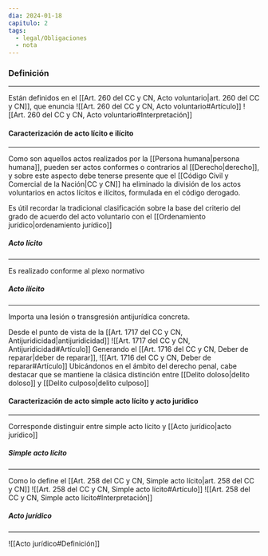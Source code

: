 ```yaml
---
dia: 2024-01-18
capitulo: 2
tags:
  - legal/Obligaciones
  - nota
---
```

### Definición
---
Están definidos en el [[Art. 260 del CC y CN, Acto voluntario|art. 260 del CC y CN]], que enuncia ![[Art. 260 del CC y CN, Acto voluntario#Artículo]]
![[Art. 260 del CC y CN, Acto voluntario#Interpretación]]


#### Caracterización de acto lícito e ilícito
---
Como son aquellos actos realizados por la [[Persona humana|persona humana]], pueden ser actos conformes o contrarios al [[Derecho|derecho]], y sobre este aspecto debe tenerse presente que el [[Código Civil y Comercial de la Nación|CC y CN]] ha eliminado la división de los actos voluntarios en actos lícitos e ilícitos, formulada en el código derogado. 

Es útil recordar la tradicional clasificación sobre la base del criterio del grado de acuerdo del acto voluntario con el [[Ordenamiento jurídico|ordenamiento jurídico]]

##### Acto lícito
---
Es realizado conforme al plexo normativo 

##### Acto ilícito
---
Importa una lesión o transgresión antijurídica concreta. 

Desde el punto de vista de la [[Art. 1717 del CC y CN, Antijuridicidad|antijuridicidad]] ![[Art. 1717 del CC y CN, Antijuridicidad#Artículo]]
Generando el [[Art. 1716 del CC y CN, Deber de reparar|deber de reparar]], ![[Art. 1716 del CC y CN, Deber de reparar#Artículo]]
Ubicándonos en el ámbito del derecho penal, cabe destacar que se mantiene la clásica distinción entre [[Delito doloso|delito doloso]] y [[Delito culposo|delito culposo]]

#### Caracterización de acto simple acto lícito y acto jurídico
---
Corresponde distinguir entre simple acto lícito y [[Acto jurídico|acto jurídico]]

##### Simple acto lícito
---
Como lo define el [[Art. 258 del CC y CN, Simple acto lícito|art. 258 del CC y CN]] ![[Art. 258 del CC y CN, Simple acto lícito#Artículo]]
![[Art. 258 del CC y CN, Simple acto lícito#Interpretación]]

##### Acto jurídico
---
![[Acto jurídico#Definición]]

